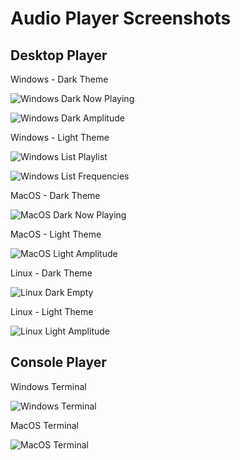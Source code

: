 # Audio Player Screenshots

## Desktop Player

Windows - Dark Theme

![Windows Dark Now Playing](images/windows-dark-nowplaying.png?raw=true "Windows Dark Now Playing")

![Windows Dark Amplitude](images/windows-dark-amplitude.png?raw=true "Windows Dark Amplitude")

Windows - Light Theme

![Windows List Playlist](images/windows-light-playlist.png?raw=true "Windows Light Playlist")

![Windows List Frequencies](images/windows-light-frequencies.png?raw=true "Windows Light Frequencies")

MacOS - Dark Theme

![MacOS Dark Now Playing](images/macos-dark-nowplaying.png?raw=true "MacOS Dark Now Playing")

MacOS - Light Theme

![MacOS Light Amplitude](images/macos-light-amplitude.png?raw=true "MacOS Light Amplitude")

Linux - Dark Theme

![Linux Dark Empty](images/linux-dark-empty.png?raw=true "Linux Dark Empty")

Linux - Light Theme

![Linux Light Amplitude](images/linux-light-amplitude.png?raw=true "Linux Light Amplitude")

## Console Player

Windows Terminal

![Windows Terminal](images/windows-cli.png?raw=true "Windows Terminal")

MacOS Terminal

![MacOS Terminal](images/macos-cli.png?raw=true "MacOS Terminal")
